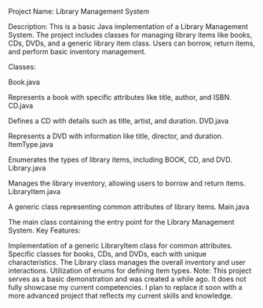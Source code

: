 Project Name: Library Management System

Description:
This is a basic Java implementation of a Library Management System. The project includes classes for managing library items like books, CDs, DVDs, and a generic library item class. Users can borrow, return items, and perform basic inventory management.

Classes:

Book.java

Represents a book with specific attributes like title, author, and ISBN.
CD.java

Defines a CD with details such as title, artist, and duration.
DVD.java

Represents a DVD with information like title, director, and duration.
ItemType.java

Enumerates the types of library items, including BOOK, CD, and DVD.
Library.java

Manages the library inventory, allowing users to borrow and return items.
LibraryItem.java

A generic class representing common attributes of library items.
Main.java

The main class containing the entry point for the Library Management System.
Key Features:

Implementation of a generic LibraryItem class for common attributes.
Specific classes for books, CDs, and DVDs, each with unique characteristics.
The Library class manages the overall inventory and user interactions.
Utilization of enums for defining item types.
Note:
This project serves as a basic demonstration and was created a while ago. It does not fully showcase my current competencies. I plan to replace it soon with a more advanced project that reflects my current skills and knowledge.
